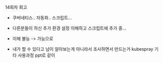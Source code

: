 14회차 회고

- 쿠버네티스.. 자동화.. 스크립트... 
- 다른분들이 하신 추가 환경 설정 이해하고 스크립트에 추가 중...
- 이해 불능 -> 가능으로

- 내가 할 수 있다고 남이 알아보는게 아니라서 조사하면서 만드는거 kubespray 기타 사용과정 ppt로 같이 
